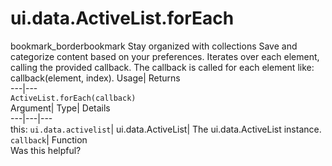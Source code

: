  
#  ui.data.ActiveList.forEach 
bookmark_borderbookmark Stay organized with collections  Save and categorize content based on your preferences.
Iterates over each element, calling the provided callback. The callback is called for each element like: callback(element, index). 
Usage| Returns  
---|---  
`ActiveList.forEach(callback)`  
Argument| Type| Details  
---|---|---  
this: `ui.data.activelist`| ui.data.ActiveList| The ui.data.ActiveList instance.  
`callback`| Function  
Was this helpful?

